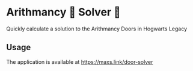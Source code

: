 # Arithmancy 🚪 Solver 🧙

Quickly calculate a solution to the Arithmancy Doors in Hogwarts Legacy

## Usage

The application is available at https://maxs.link/door-solver
